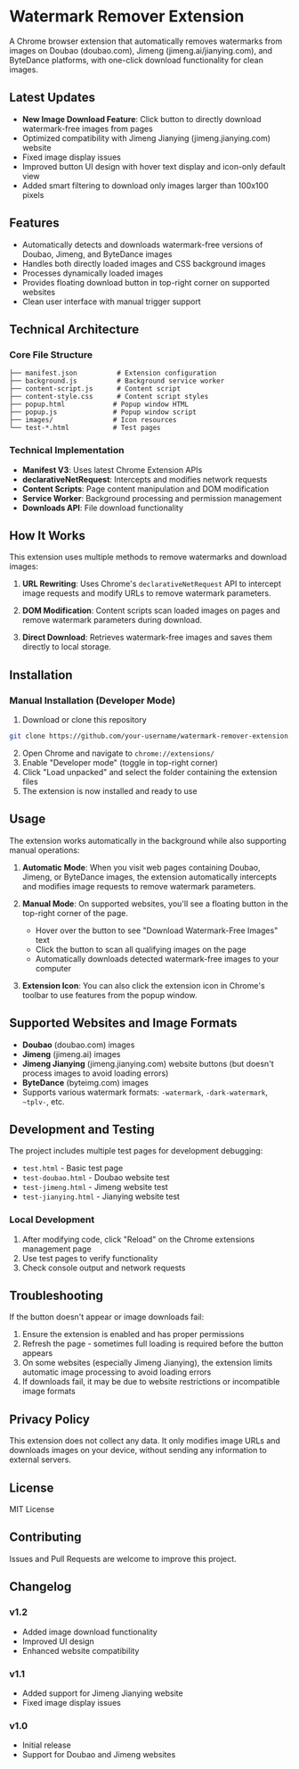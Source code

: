 # Watermark Remover Extension

A Chrome browser extension that automatically removes watermarks from images on Doubao (doubao.com), Jimeng (jimeng.ai/jianying.com), and ByteDance platforms, with one-click download functionality for clean images.

## Latest Updates

- **New Image Download Feature**: Click button to directly download watermark-free images from pages
- Optimized compatibility with Jimeng Jianying (jimeng.jianying.com) website
- Fixed image display issues
- Improved button UI design with hover text display and icon-only default view
- Added smart filtering to download only images larger than 100x100 pixels

## Features

- Automatically detects and downloads watermark-free versions of Doubao, Jimeng, and ByteDance images
- Handles both directly loaded images and CSS background images
- Processes dynamically loaded images
- Provides floating download button in top-right corner on supported websites
- Clean user interface with manual trigger support

## Technical Architecture

### Core File Structure
```
├── manifest.json          # Extension configuration
├── background.js          # Background service worker
├── content-script.js      # Content script
├── content-style.css      # Content script styles
├── popup.html            # Popup window HTML
├── popup.js              # Popup window script
├── images/               # Icon resources
└── test-*.html           # Test pages
```

### Technical Implementation

- **Manifest V3**: Uses latest Chrome Extension APIs
- **declarativeNetRequest**: Intercepts and modifies network requests
- **Content Scripts**: Page content manipulation and DOM modification
- **Service Worker**: Background processing and permission management
- **Downloads API**: File download functionality

## How It Works

This extension uses multiple methods to remove watermarks and download images:

1. **URL Rewriting**: Uses Chrome's `declarativeNetRequest` API to intercept image requests and modify URLs to remove watermark parameters.

2. **DOM Modification**: Content scripts scan loaded images on pages and remove watermark parameters during download.

3. **Direct Download**: Retrieves watermark-free images and saves them directly to local storage.

## Installation

### Manual Installation (Developer Mode)

1. Download or clone this repository
```bash
git clone https://github.com/your-username/watermark-remover-extension.git
```

2. Open Chrome and navigate to `chrome://extensions/`
3. Enable "Developer mode" (toggle in top-right corner)
4. Click "Load unpacked" and select the folder containing the extension files
5. The extension is now installed and ready to use

## Usage

The extension works automatically in the background while also supporting manual operations:

1. **Automatic Mode**: When you visit web pages containing Doubao, Jimeng, or ByteDance images, the extension automatically intercepts and modifies image requests to remove watermark parameters.

2. **Manual Mode**: On supported websites, you'll see a floating button in the top-right corner of the page.
   - Hover over the button to see "Download Watermark-Free Images" text
   - Click the button to scan all qualifying images on the page
   - Automatically downloads detected watermark-free images to your computer

3. **Extension Icon**: You can also click the extension icon in Chrome's toolbar to use features from the popup window.

## Supported Websites and Image Formats

- **Doubao** (doubao.com) images
- **Jimeng** (jimeng.ai) images
- **Jimeng Jianying** (jimeng.jianying.com) website buttons (but doesn't process images to avoid loading errors)
- **ByteDance** (byteimg.com) images
- Supports various watermark formats: `-watermark`, `-dark-watermark`, `~tplv-`, etc.

## Development and Testing

The project includes multiple test pages for development debugging:

- `test.html` - Basic test page
- `test-doubao.html` - Doubao website test
- `test-jimeng.html` - Jimeng website test
- `test-jianying.html` - Jianying website test

### Local Development

1. After modifying code, click "Reload" on the Chrome extensions management page
2. Use test pages to verify functionality
3. Check console output and network requests

## Troubleshooting

If the button doesn't appear or image downloads fail:

1. Ensure the extension is enabled and has proper permissions
2. Refresh the page - sometimes full loading is required before the button appears
3. On some websites (especially Jimeng Jianying), the extension limits automatic image processing to avoid loading errors
4. If downloads fail, it may be due to website restrictions or incompatible image formats

## Privacy Policy

This extension does not collect any data. It only modifies image URLs and downloads images on your device, without sending any information to external servers.

## License

MIT License

## Contributing

Issues and Pull Requests are welcome to improve this project.

## Changelog

### v1.2
- Added image download functionality
- Improved UI design
- Enhanced website compatibility

### v1.1
- Added support for Jimeng Jianying website
- Fixed image display issues

### v1.0
- Initial release
- Support for Doubao and Jimeng websites 